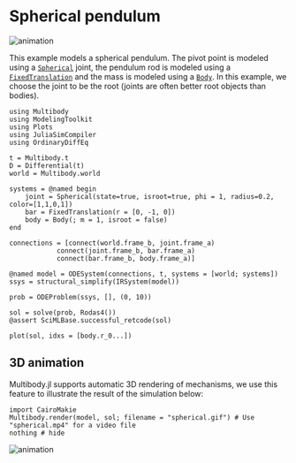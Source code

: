 # Spherical pendulum

![animation](spherical.gif)

This example models a spherical pendulum. The pivot point is modeled using a [`Spherical`](@ref) joint, the pendulum rod is modeled using a [`FixedTranslation`](@ref) and the mass is modeled using a [`Body`](@ref). In this example, we choose the joint to be the root (joints are often better root objects than bodies).


```@example spring_mass_system
using Multibody
using ModelingToolkit
using Plots
using JuliaSimCompiler
using OrdinaryDiffEq

t = Multibody.t
D = Differential(t)
world = Multibody.world

systems = @named begin
    joint = Spherical(state=true, isroot=true, phi = 1, radius=0.2, color=[1,1,0,1])
    bar = FixedTranslation(r = [0, -1, 0])
    body = Body(; m = 1, isroot = false)
end

connections = [connect(world.frame_b, joint.frame_a)
            connect(joint.frame_b, bar.frame_a)
            connect(bar.frame_b, body.frame_a)]

@named model = ODESystem(connections, t, systems = [world; systems])
ssys = structural_simplify(IRSystem(model))

prob = ODEProblem(ssys, [], (0, 10))

sol = solve(prob, Rodas4())
@assert SciMLBase.successful_retcode(sol)

plot(sol, idxs = [body.r_0...])
```


## 3D animation
Multibody.jl supports automatic 3D rendering of mechanisms, we use this feature to illustrate the result of the simulation below:

```@example spring_mass_system
import CairoMakie
Multibody.render(model, sol; filename = "spherical.gif") # Use "spherical.mp4" for a video file
nothing # hide
```

![animation](spherical.gif)